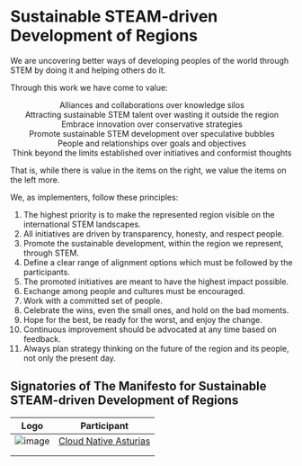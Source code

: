 #  Sustainable STEAM-driven Development of Regions

We are uncovering better ways of developing peoples of the world through STEM by doing it and helping others do it.

Through this work we have come to value:

<p style="text-align: center;">
Alliances and collaborations over knowledge silos<br>
Attracting sustainable STEM talent over wasting it outside the region<br>
Embrace innovation over conservative strategies<br>
Promote sustainable STEM development over speculative bubbles<br>
People and relationships over goals and objectives<br>
Think beyond the limits established over initiatives and conformist thoughts<br>
</p>

That is, while there is value in the items on the right, we value the items on the left more.

We, as implementers, follow these principles:

1. The highest priority is to make the represented region visible on the international STEM landscapes.
1. All initiatives are driven by transparency, honesty, and respect people.
1. Promote the sustainable development, within the region we represent, through STEM.
1. Define a clear range of alignment options which must be followed by the participants.
1. The promoted initiatives are meant to have the highest impact possible.
1. Exchange among people and cultures must be encouraged.
1. Work with a committed set of people.
1. Celebrate the wins, even the small ones, and hold on the bad moments.
1. Hope for the best, be ready for the worst, and enjoy the change.
1. Continuous improvement should be advocated at any time based on feedback.
1. Always plan strategy thinking on the future of the region and its people, not only the present day.

## Signatories of The Manifesto for Sustainable STEAM-driven Development of Regions

|  Logo | Participant  |
|---|---|
|  ![image](https://user-images.githubusercontent.com/1598632/211899897-9076f7b9-2802-4da4-b34b-97a57556792d.png) | [Cloud Native Asturias](https://cloudnativeasturias.com/) |
|   |   |
|   |   |

